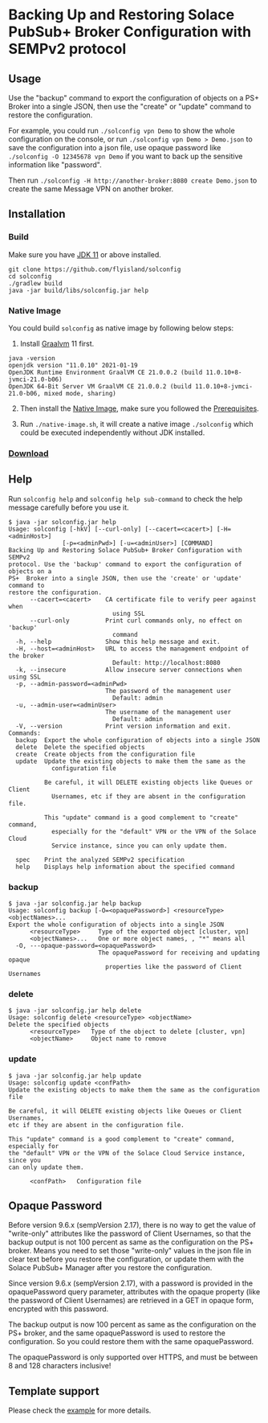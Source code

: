 # Backing Up and Restoring Solace PubSub+ Broker Configuration with SEMPv2 protocol

## Usage

Use the "backup" command to export the configuration of objects on a PS+ Broker into a single JSON, then use the "create" or "update" command to restore the configuration.

For example, you could run `./solconfig vpn Demo` to show the whole configuration on the console, or run `./solconfig vpn Demo > Demo.json` to save the configuration into a json file, use opaque password like `./solconfig -O 12345678 vpn Demo` if you want to back up the sensitive information like "password".

Then run `./solconfig -H http://another-broker:8080 create Demo.json` to create the same Message VPN on another broker.

## Installation

### Build

Make sure you have [JDK 11](https://adoptopenjdk.net/) or above installed.

```shell
git clone https://github.com/flyisland/solconfig
cd solconfig
./gradlew build
java -jar build/libs/solconfig.jar help
```
### Native Image

You could build `solconfig` as native image by following below steps:

1. Install [Graalvm](https://www.graalvm.org/docs/getting-started/#install-graalvm) 11 first.
```text
java -version
openjdk version "11.0.10" 2021-01-19
OpenJDK Runtime Environment GraalVM CE 21.0.0.2 (build 11.0.10+8-jvmci-21.0-b06)
OpenJDK 64-Bit Server VM GraalVM CE 21.0.0.2 (build 11.0.10+8-jvmci-21.0-b06, mixed mode, sharing)
```
2. Then install the [Native Image](https://www.graalvm.org/reference-manual/native-image/), make sure you followed the [Prerequisites](https://www.graalvm.org/reference-manual/native-image/#prerequisites).

3. Run `./native-image.sh`, it will create a native image `./solconfig` which could be executed independently without JDK installed.

### [Download](https://github.com/flyisland/solconfig/releases)

## Help

Run `solconfig help` and `solconfig help sub-command` to check the help message carefully before you use it.

```text
$ java -jar solconfig.jar help
Usage: solconfig [-hkV] [--curl-only] [--cacert=<cacert>] [-H=<adminHost>]
               [-p=<adminPwd>] [-u=<adminUser>] [COMMAND]
Backing Up and Restoring Solace PubSub+ Broker Configuration with SEMPv2
protocol. Use the 'backup' command to export the configuration of objects on a
PS+  Broker into a single JSON, then use the 'create' or 'update' command to
restore the configuration.
      --cacert=<cacert>    CA certificate file to verify peer against when
                             using SSL
      --curl-only          Print curl commands only, no effect on 'backup'
                             command
  -h, --help               Show this help message and exit.
  -H, --host=<adminHost>   URL to access the management endpoint of the broker
                             Default: http://localhost:8080
  -k, --insecure           Allow insecure server connections when using SSL
  -p, --admin-password=<adminPwd>
                           The password of the management user
                             Default: admin
  -u, --admin-user=<adminUser>
                           The username of the management user
                             Default: admin
  -V, --version            Print version information and exit.
Commands:
  backup  Export the whole configuration of objects into a single JSON
  delete  Delete the specified objects
  create  Create objects from the configuration file
  update  Update the existing objects to make them the same as the
            configuration file

          Be careful, it will DELETE existing objects like Queues or Client
            Usernames, etc if they are absent in the configuration file.

          This "update" command is a good complement to "create" command,
            especially for the "default" VPN or the VPN of the Solace Cloud
            Service instance, since you can only update them.

  spec    Print the analyzed SEMPv2 specification
  help    Displays help information about the specified command
```

### backup

```text
$ java -jar solconfig.jar help backup
Usage: solconfig backup [-O=<opaquePassword>] <resourceType> <objectNames>...
Export the whole configuration of objects into a single JSON
      <resourceType>     Type of the exported object [cluster, vpn]
      <objectNames>...   One or more object names, , "*" means all
  -O, ---opaque-password=<opaquePassword>
                         The opaquePassword for receiving and updating opaque
                           properties like the password of Client Usernames
```

### delete

```text
$ java -jar solconfig.jar help delete
Usage: solconfig delete <resourceType> <objectName>
Delete the specified objects
      <resourceType>   Type of the object to delete [cluster, vpn]
      <objectName>     Object name to remove
```

### update

```text
$ java -jar solconfig.jar help update
Usage: solconfig update <confPath>
Update the existing objects to make them the same as the configuration file

Be careful, it will DELETE existing objects like Queues or Client Usernames,
etc if they are absent in the configuration file.

This "update" command is a good complement to "create" command, especially for
the "default" VPN or the VPN of the Solace Cloud Service instance, since you
can only update them.

      <confPath>   Configuration file
```

## Opaque Password

Before version 9.6.x (sempVersion 2.17), there is no way to get the value of "write-only" attributes like the password of Client Usernames, so that the backup output is not 100 percent as same as the configuration on the PS+ broker. Means you need to set those "write-only" values in the json file in clear text before you restore the configuration, or update them with the Solace PubSub+ Manager after you restore the configuration.

Since version 9.6.x (sempVersion 2.17), with a password is provided in the opaquePassword query parameter, attributes with the opaque property (like the password of Client Usernames) are retrieved in a GET in opaque form, encrypted with this password.

The backup output is now 100 percent as same as the configuration on the PS+ broker, and the same opaquePassword is used to restore the configuration. So you could restore them with the same opaquePassword.

The opaquePassword is only supported over HTTPS, and must be between 8 and 128 characters inclusive!

## Template support

Please check the [example](examples/template) for more details.